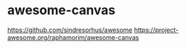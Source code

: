 # awesome-canvas
https://github.com/sindresorhus/awesome
https://project-awesome.org/raphamorim/awesome-canvas       